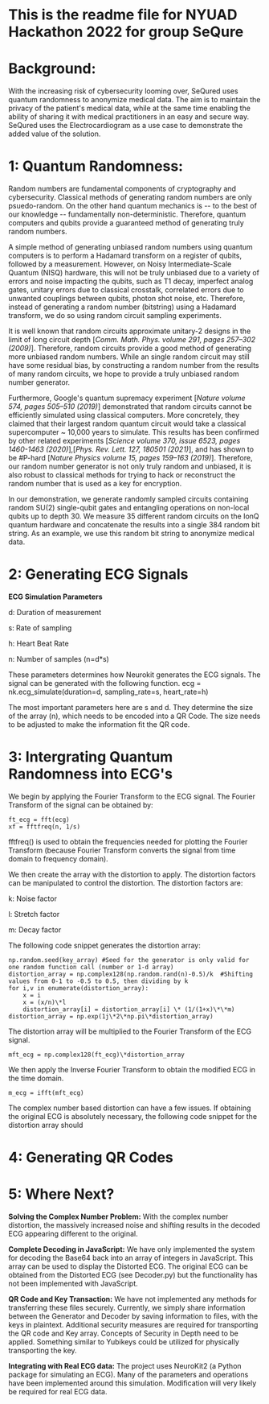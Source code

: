 # This is the readme file for NYUAD Hackathon 2022 for group SeQure 


# Background:

With the increasing risk of cybersecurity looming over, SeQured uses quantum randomness to anonymize medical data. The aim is to maintain the privacy of the patient's medical data, while at the same time enabling the ability of sharing it with medical practitioners in an easy and secure way. SeQured uses the Electrocardiogram as a use case to demonstrate the added value of the solution.


# 1: Quantum Randomness:

Random numbers are fundamental components of cryptography and cybersecurity. Classical methods of generating random numbers are only psuedo-random. On the other hand quantum mechanics is -- to the best of our knowledge -- fundamentally non-deterministic. Therefore, quantum computers and qubits provide a guaranteed method of generating truly random numbers.

A simple method of generating unbiased random numbers using quantum computers is to perform a Hadamard transform on a register of qubits, followed by a measurement. However, on Noisy Intermediate-Scale Quantum (NISQ) hardware, this will not be truly unbiased due to a variety of errors and noise impacting the qubits, such as T1 decay, imperfect analog gates, unitary errors due to classical crosstalk, correlated errors due to unwanted couplings between qubits, photon shot noise, etc. Therefore, instead of generating a random number (bitstring) using a Hadamard transform, we do so using random circuit sampling experiments.

It is well known that random circuits approximate unitary-2 designs in the limit of long circuit depth [*Comm. Math. Phys. volume 291, pages 257–302 (2009)*]. Therefore, random circuits provide a good method of generating more unbiased random numbers. While an single random circuit may still have some residual bias, by constructing a random number from the results of many random circuits, we hope to provide a truly unbiased random number generator.

Furthermore, Google's quantum supremacy experiment [*Nature volume 574, pages 505–510 (2019)*] demonstrated that random circuits cannot be efficiently simulated using classical computers. More concretely, they claimed that their largest random quantum circuit would take a classical supercomputer ~ 10,000 years to simulate. This results has been confirmed by other related experiments [*Science volume 370, issue 6523, pages 1460-1463 (2020)*],[*Phys. Rev. Lett. 127, 180501 (2021)*], and has shown to be #P-hard [*Nature Physics volume 15, pages 159–163 (2019)*]. Therefore, our random number generator is not only truly random and unbiased, it is also robust to classical methods for trying to hack or reconstruct the random number that is used as a key for encryption.

In our demonstration, we generate randomly sampled circuits containing random SU(2) single-qubit gates and entangling operations on non-local qubits up to depth 30. We measure 35 different random circuits on the IonQ quantum hardware and concatenate the results into a single 384 random bit string. As an example, we use this random bit string to anonymize medical data.


# 2: Generating ECG Signals
**ECG Simulation Parameters**

d: Duration of measurement

s: Rate of sampling

h: Heart Beat Rate

n: Number of samples (n=d\*s)

These parameters determines how Neurokit generates the ECG signals. The signal can be generated with the following function. 
ecg = nk.ecg_simulate(duration=d, sampling_rate=s, heart_rate=h)

The most important parameters here are s and d. They determine the size of the array (n), which needs to be encoded into a QR Code. The size needs to be adjusted to make the information fit the QR code.

# 3: Intergrating Quantum Randomness into ECG's
We begin by applying the Fourier Transform to the ECG signal. The Fourier Transform of the signal can be obtained by:

	ft_ecg = fft(ecg)
	xf = fftfreq(n, 1/s)
	
fftfreq() is used to obtain the frequencies needed for plotting the Fourier Transform (because Fourier Transform converts the signal from time domain to frequency domain). 

We then create the array with the distortion to apply. The distortion factors can be manipulated to control the distortion. The  distortion factors are:

k: Noise factor

l: Stretch factor

m: Decay factor

The following code snippet generates the distortion array:

	np.random.seed(key_array) #Seed for the generator is only valid for one random function call (number or 1-d array)
	distortion_array = np.complex128(np.random.rand(n)-0.5)/k  #Shifting values from 0-1 to -0.5 to 0.5, then dividing by k
	for i,v in enumerate(distortion_array):
	    x = i
	    x = (x/n)\*l
	    distortion_array[i] = distortion_array[i] \* (1/(1+x)\*\*m)    
	distortion_array = np.exp(1j\*2\*np.pi\*distortion_array)

The distortion array will be multiplied to the Fourier Transform of the ECG signal.

	mft_ecg = np.complex128(ft_ecg)\*distortion_array

We then apply the Inverse Fourier Transform to obtain the modified ECG in the time domain.

	m_ecg = ifft(mft_ecg)

The complex number based distortion can have a few issues. If obtaining the original ECG is absolutely necessary, the following code snippet for the distortion array should 
# 4: Generating QR Codes

# 5: Where Next?
**Solving the Complex Number Problem:** With the complex number distortion, the massively increased noise and shifting results in the decoded ECG appearing different to the original. 

**Complete Decoding in JavaScript:** We have only implemented the system for decoding the Base64 back into an array of integers in JavaScript. This array can be used to display the Distorted ECG. The original ECG can be obtained from the Distorted ECG (see Decoder.py) but the functionality has not been implemented with JavaScript. 

**QR Code and Key Transaction:** We have not implemented any methods for transferring these files securely. Currently, we simply share information between the Generator and Decoder by saving information to files, with the keys in plaintext. Additional security measures are required for transporting the QR code and Key array. Concepts of Security in Depth need to be applied. Something similar to Yubikeys could be utilized for physically transporting the key.

**Integrating with Real ECG data:** The project uses NeuroKit2 (a Python package for simulating an ECG). Many of the parameters and operations have been implemented around this simulation. Modification will very likely be required for real ECG data. 


